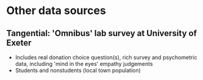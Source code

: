 # Other data sources

## Tangential: 'Omnibus' lab survey at University of Exeter

* Includes real donation choice question(s), rich survey and psychometric data, including 'mind in the eyes' empathy judgements
* Students and nonstudents (local town population)
